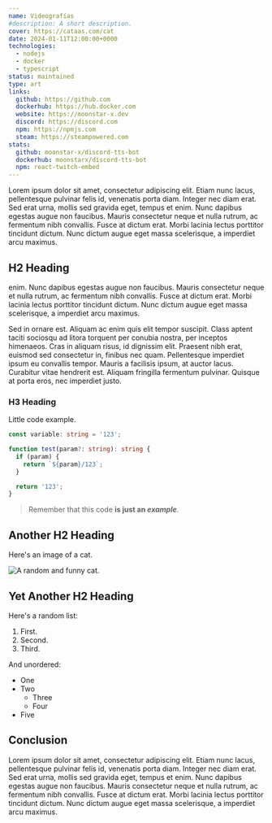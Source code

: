 ```yaml
---
name: Videografías
#description: A short description.
cover: https://cataas.com/cat
date: 2024-01-11T12:00:00+0000
technologies:
  - nodejs
  - docker
  - typescript
status: maintained
type: art
links:
  github: https://github.com
  dockerhub: https://hub.docker.com
  website: https://moonstar-x.dev
  discord: https://discord.com
  npm: https://npmjs.com
  steam: https://steampowered.com
stats:
  github: moonstar-x/discord-tts-bot
  dockerhub: moonstarx/discord-tts-bot
  npm: react-twitch-embed
---
```


Lorem ipsum dolor sit amet, consectetur adipiscing elit. Etiam nunc lacus, pellentesque pulvinar felis id, venenatis porta diam. Integer nec diam erat. Sed erat urna, mollis sed gravida eget, tempus et enim. Nunc dapibus egestas augue non faucibus. Mauris consectetur neque et nulla rutrum, ac fermentum nibh convallis. Fusce at dictum erat. Morbi lacinia lectus porttitor tincidunt dictum. Nunc dictum augue eget massa scelerisque, a imperdiet arcu maximus.

## H2 Heading

enim. Nunc dapibus egestas augue non faucibus. Mauris consectetur neque et nulla rutrum, ac fermentum nibh convallis. Fusce at dictum erat. Morbi lacinia lectus porttitor tincidunt dictum. Nunc dictum augue eget massa scelerisque, a imperdiet arcu maximus.

Sed in ornare est. Aliquam ac enim quis elit tempor suscipit. Class aptent taciti sociosqu ad litora torquent per conubia nostra, per inceptos himenaeos. Cras in aliquam risus, id dignissim elit. Praesent nibh erat, euismod sed consectetur in, finibus nec quam. Pellentesque imperdiet ipsum eu convallis tempor. Mauris a facilisis ipsum, at auctor lacus. Curabitur vitae hendrerit est. Aliquam fringilla fermentum pulvinar. Quisque at porta eros, nec imperdiet justo.

### H3 Heading

Little code example.

```ts
const variable: string = '123';

function test(param?: string): string {
  if (param) {
    return `${param}/123`;
  }

  return '123';
}
```

> Remember that this code **is just an _example_**.

## Another H2 Heading

Here's an image of a cat.

![A random and funny cat.](https://cataas.com/cat)

## Yet Another H2 Heading

Here's a random list:

1. First.
2. Second.
3. Third.

And unordered:

- One
- Two
    - Three
    - Four
- Five

## Conclusion

Lorem ipsum dolor sit amet, consectetur adipiscing elit. Etiam nunc lacus, pellentesque pulvinar felis id, venenatis porta diam. Integer nec diam erat. Sed erat urna, mollis sed gravida eget, tempus et enim. Nunc dapibus egestas augue non faucibus. Mauris consectetur neque et nulla rutrum, ac fermentum nibh convallis. Fusce at dictum erat. Morbi lacinia lectus porttitor tincidunt dictum. Nunc dictum augue eget massa scelerisque, a imperdiet arcu maximus.
